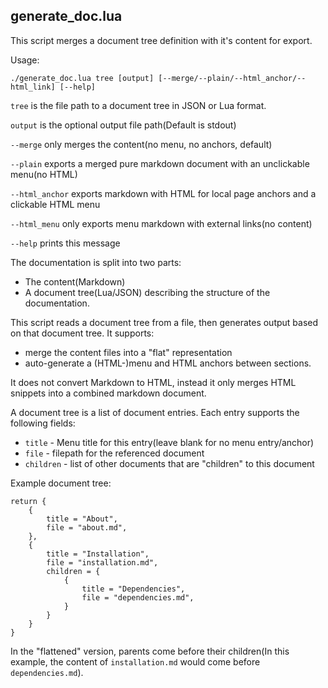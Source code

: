 ## generate_doc.lua

This script merges a document tree definition with it's content for export.

Usage:

```
./generate_doc.lua tree [output] [--merge/--plain/--html_anchor/--html_link] [--help]
```

`tree` is the file path to a document tree in JSON or Lua format.

`output` is the optional output file path(Default is stdout)

`--merge` only merges the content(no menu, no anchors, default)

`--plain` exports a merged pure markdown document with an unclickable menu(no HTML)

`--html_anchor` exports markdown with HTML for local page anchors and a clickable HTML menu

`--html_menu` only exports menu markdown with external links(no content)

`--help` prints this message


The documentation is split into two parts:
 * The content(Markdown)
 * A document tree(Lua/JSON) describing the structure of the documentation.

This script reads a document tree from a file, then generates output based on
that document tree. It supports:
 * merge the content files into a "flat" representation
 * auto-generate a (HTML-)menu and HTML anchors between sections.

It does not convert Markdown to HTML, instead it only merges HTML snippets into
a combined markdown document.

A document tree is a list of document entries. Each entry supports the following
fields:

 * `title` - Menu title for this entry(leave blank for no menu entry/anchor)
 * `file` - filepath for the referenced document
 * `children` - list of other documents that are "children" to this document

Example document tree:

```
return {
	{
		title = "About",
		file = "about.md",
	},
	{
		title = "Installation",
		file = "installation.md",
		children = {
			{
				title = "Dependencies",
				file = "dependencies.md",
			}
		}
	}
}
```

In the "flattened" version, parents come before their children(In this example,
the content of `installation.md` would come before `dependencies.md`).
